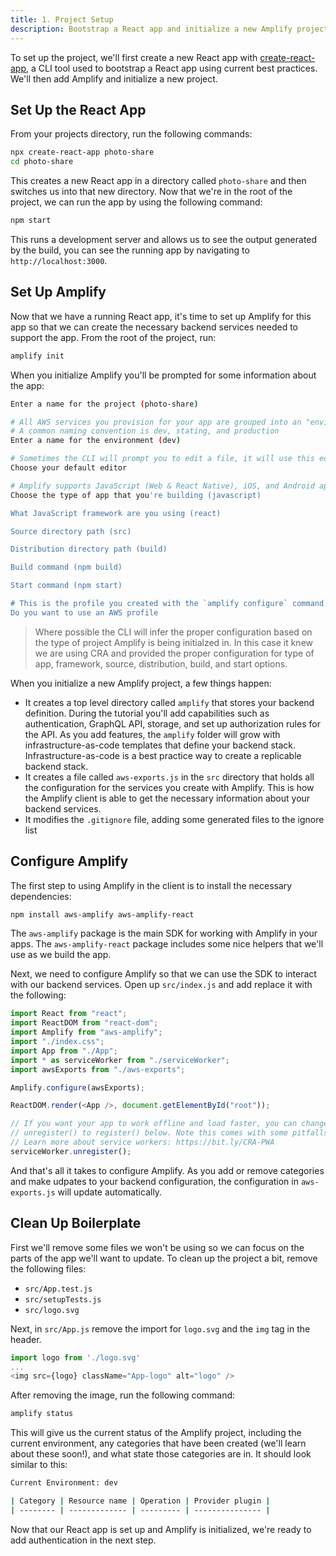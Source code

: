 ```yaml
---
title: 1. Project Setup
description: Bootstrap a React app and initialize a new Amplify project
---
```


To set up the project, we'll first create a new React app with [create-react-app](), a CLI tool used to bootstrap a React app using current best practices. We'll then add Amplify and initialize a new project.

## Set Up the React App

From your projects directory, run the following commands:

```bash
npx create-react-app photo-share
cd photo-share
```

This creates a new React app in a directory called `photo-share` and then switches us into that new directory. Now that we're in the root of the project, we can run the app by using the following command:

```bash
npm start
```

This runs a development server and allows us to see the output generated by the build, you can see the running app by navigating to `http://localhost:3000`.

## Set Up Amplify

Now that we have a running React app, it's time to set up Amplify for this app so that we can create the necessary backend services needed to support the app. From the root of the project, run:

```bash
amplify init
```

When you initialize Amplify you'll be prompted for some information about the app:

```bash
Enter a name for the project (photo-share)

# All AWS services you provision for your app are grouped into an "environment"
# A common naming convention is dev, stating, and production
Enter a name for the environment (dev)

# Sometimes the CLI will prompt you to edit a file, it will use this editor to open those files.
Choose your default editor

# Amplify supports JavaScript (Web & React Native), iOS, and Android apps
Choose the type of app that you're building (javascript)

What JavaScript framework are you using (react)

Source directory path (src)

Distribution directory path (build)

Build command (npm build)

Start command (npm start)

# This is the profile you created with the `amplify configure` command in the introduction step.
Do you want to use an AWS profile
```

> Where possible the CLI will infer the proper configuration based on the type of project Amplify is being initialzed in. In this case it knew we are using CRA and provided the proper configuration for type of app, framework, source, distribution, build, and start options.

When you initialize a new Amplify project, a few things happen:

- It creates a top level directory called `amplify` that stores your backend definition. During the tutorial you'll add capabilities such as authentication, GraphQL API, storage, and set up authorization rules for the API. As you add features, the `amplify` folder will grow with infrastructure-as-code templates that define your backend stack. Infrastructure-as-code is a best practice way to create a replicable backend stack.
- It creates a file called `aws-exports.js` in the `src` directory that holds all the configuration for the services you create with Amplify. This is how the Amplify client is able to get the necessary information about your backend services.
- It modifies the `.gitignore` file, adding some generated files to the ignore list

## Configure Amplify

The first step to using Amplify in the client is to install the necessary dependencies:

```bash
npm install aws-amplify aws-amplify-react
```

The `aws-amplify` package is the main SDK for working with Amplify in your apps. The `aws-amplify-react` package includes some nice helpers that we'll use as we build the app.

Next, we need to configure Amplify so that we can use the SDK to interact with our backend services. Open up `src/index.js` and add replace it with the following:

```javascript
import React from "react";
import ReactDOM from "react-dom";
import Amplify from "aws-amplify";
import "./index.css";
import App from "./App";
import * as serviceWorker from "./serviceWorker";
import awsExports from "./aws-exports";

Amplify.configure(awsExports);

ReactDOM.render(<App />, document.getElementById("root"));

// If you want your app to work offline and load faster, you can change
// unregister() to register() below. Note this comes with some pitfalls.
// Learn more about service workers: https://bit.ly/CRA-PWA
serviceWorker.unregister();
```

And that's all it takes to configure Amplify. As you add or remove categories and make udpates to your backend configuration, the configuration in `aws-exports.js` will update automatically.

## Clean Up Boilerplate

First we'll remove some files we won't be using so we can focus on the parts of the app we'll want to update. To clean up the project a bit, remove the following files:

- `src/App.test.js`
- `src/setupTests.js`
- `src/logo.svg`

Next, in `src/App.js` remove the import for `logo.svg` and the `img` tag in the header.

```javascript
import logo from './logo.svg'
...
<img src={logo} className="App-logo" alt="logo" />
```

After removing the image, run the following command:

```bash
amplify status
```

This will give us the current status of the Amplify project, including the current environment, any categories that have been created (we'll learn about these soon!), and what state those categories are in. It should look similar to this:

```bash
Current Environment: dev

| Category | Resource name | Operation | Provider plugin |
| -------- | ------------- | --------- | --------------- |

```

Now that our React app is set up and Amplify is initialized, we're ready to add authentication in the next step.
